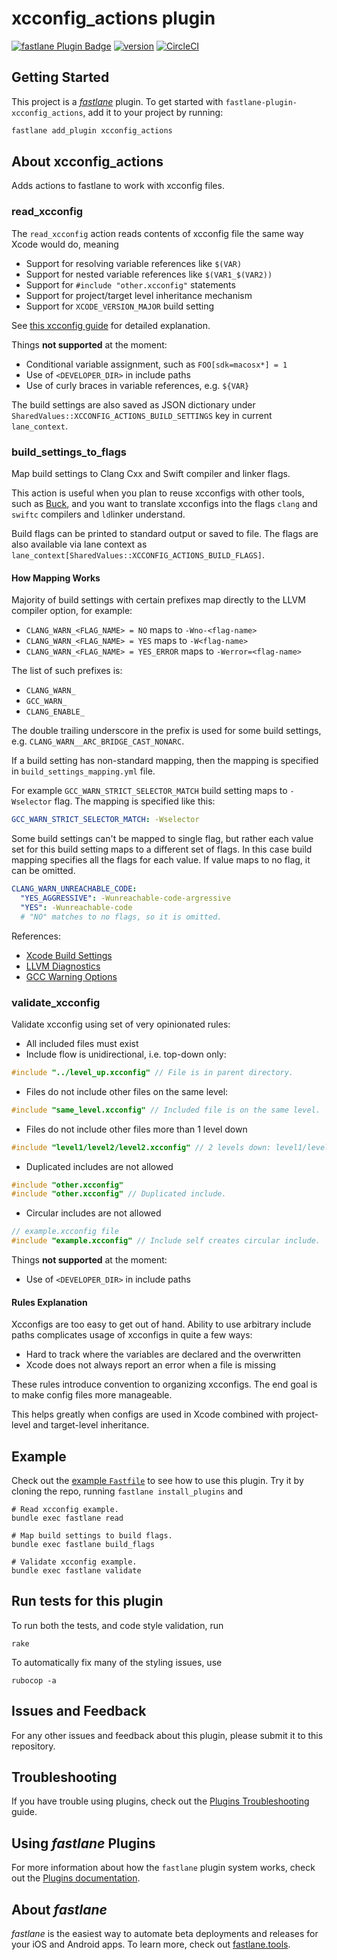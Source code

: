 # xcconfig_actions plugin

[![fastlane Plugin Badge](https://rawcdn.githack.com/fastlane/fastlane/master/fastlane/assets/plugin-badge.svg)](https://rubygems.org/gems/fastlane-plugin-xcconfig_actions)
[![version](https://badge.fury.io/gh/mgrebenets%2Ffastlane-plugin-xcconfig_actions.svg)](https://badge.fury.io/gh/mgrebenets%2Ffastlane-plugin-xcconfig_actions)
[![CircleCI](https://circleci.com/gh/mgrebenets/fastlane-plugin-xcconfig_actions.svg?style=svg)](https://circleci.com/gh/mgrebenets/fastlane-plugin-xcconfig_actions)

## Getting Started

This project is a [_fastlane_](https://github.com/fastlane/fastlane) plugin. To get started with `fastlane-plugin-xcconfig_actions`, add it to your project by running:

```bash
fastlane add_plugin xcconfig_actions
```

## About xcconfig_actions

Adds actions to fastlane to work with xcconfig files.

### read_xcconfig

The `read_xcconfig` action reads contents of xcconfig file the same way Xcode would do, meaning

- Support for resolving variable references like `$(VAR)`
- Support for nested variable references like `$(VAR1_$(VAR2))`
- Support for `#include "other.xcconfig"` statements
- Support for project/target level inheritance mechanism
- Support for `XCODE_VERSION_MAJOR` build setting

See [this xcconfig guide](https://pewpewthespells.com/blog/xcconfig_guide.html) for detailed explanation.

Things **not supported** at the moment:

- Conditional variable assignment, such as `FOO[sdk=macosx*] = 1`
- Use of `<DEVELOPER_DIR>` in include paths
- Use of curly braces in variable references, e.g. `${VAR}`

The build settings are also saved as JSON dictionary under `SharedValues::XCCONFIG_ACTIONS_BUILD_SETTINGS` key in current `lane_context`.

### build_settings_to_flags

Map build settings to Clang Cxx and Swift compiler and linker flags.

This action is useful when you plan to reuse xcconfigs with other tools, such as [Buck](https://buckbuild.com/), and you want to translate xcconfigs into the flags `clang` and `swiftc` compilers and `ld`linker understand.

Build flags can be printed to standard output or saved to file. The flags are also available via lane context as `lane_context[SharedValues::XCCONFIG_ACTIONS_BUILD_FLAGS]`.

#### How Mapping Works

Majority of build settings with certain prefixes map directly to the LLVM compiler option, for example:

- `CLANG_WARN_<FLAG_NAME> = NO` maps to `-Wno-<flag-name>`
- `CLANG_WARN_<FLAG_NAME> = YES` maps to `-W<flag-name>`
- `CLANG_WARN_<FLAG_NAME> = YES_ERROR` maps to `-Werror=<flag-name>`

The list of such prefixes is:

- `CLANG_WARN_`
- `GCC_WARN_`
- `CLANG_ENABLE_`

The double trailing underscore in the prefix is used for some build settings, e.g. `CLANG_WARN__ARC_BRIDGE_CAST_NONARC`.

If a build setting has non-standard mapping, then the mapping is specified in `build_settings_mapping.yml` file.

For example `GCC_WARN_STRICT_SELECTOR_MATCH` build setting maps to `-Wselector` flag. The mapping is specified like this:

```yaml
GCC_WARN_STRICT_SELECTOR_MATCH: -Wselector
```

Some build settings can't be mapped to single flag, but rather each value set for this build setting maps to a different set of flags. In this case build mapping specifies all the flags for each value. If value maps to no flag, it can be omitted.

```yaml
CLANG_WARN_UNREACHABLE_CODE:
  "YES_AGGRESSIVE": -Wunreachable-code-argressive
  "YES": -Wunreachable-code
  # "NO" matches to no flags, so it is omitted.
```

References:

- [Xcode Build Settings](https://help.apple.com/xcode/mac/10.2/#/itcaec37c2a6)
- [LLVM Diagnostics](https://clang.llvm.org/docs/DiagnosticsReference.html)
- [GCC Warning Options](https://gcc.gnu.org/onlinedocs/gcc/Warning-Options.html)

### validate_xcconfig

Validate xcconfig using set of very opinionated rules:

- All included files must exist
- Include flow is unidirectional, i.e. top-down only:

```c
#include "../level_up.xcconfig" // File is in parent directory.
```

- Files do not include other files on the same level:

```c
#include "same_level.xcconfig" // Included file is on the same level.
```

- Files do not include other files more than 1 level down

```c
#include "level1/level2/level2.xcconfig" // 2 levels down: level1/level2.
```

- Duplicated includes are not allowed

```c
#include "other.xcconfig"
#include "other.xcconfig" // Duplicated include.
```

- Circular includes are not allowed

```c
// example.xcconfig file
#include "example.xcconfig" // Include self creates circular include.
```

Things **not supported** at the moment:

- Use of `<DEVELOPER_DIR>` in include paths

#### Rules Explanation

Xcconfigs are too easy to get out of hand.
Ability to use arbitrary include paths complicates usage of xcconfigs in quite a few ways:

- Hard to track where the variables are declared and the overwritten
- Xcode does not always report an error when a file is missing

These rules introduce convention to organizing xcconfigs.
The end goal is to make config files more manageable.

This helps greatly when configs are used in Xcode combined with project-level and target-level inheritance.

## Example

Check out the [example `Fastfile`](fastlane/Fastfile) to see how to use this plugin. Try it by cloning the repo, running `fastlane install_plugins` and

```shell
# Read xcconfig example.
bundle exec fastlane read

# Map build settings to build flags.
bundle exec fastlane build_flags

# Validate xcconfig example.
bundle exec fastlane validate
```

## Run tests for this plugin

To run both the tests, and code style validation, run

```shell
rake
```

To automatically fix many of the styling issues, use

```shell
rubocop -a
```

## Issues and Feedback

For any other issues and feedback about this plugin, please submit it to this repository.

## Troubleshooting

If you have trouble using plugins, check out the [Plugins Troubleshooting](https://docs.fastlane.tools/plugins/plugins-troubleshooting/) guide.

## Using _fastlane_ Plugins

For more information about how the `fastlane` plugin system works, check out the [Plugins documentation](https://docs.fastlane.tools/plugins/create-plugin/).

## About _fastlane_

_fastlane_ is the easiest way to automate beta deployments and releases for your iOS and Android apps. To learn more, check out [fastlane.tools](https://fastlane.tools).
